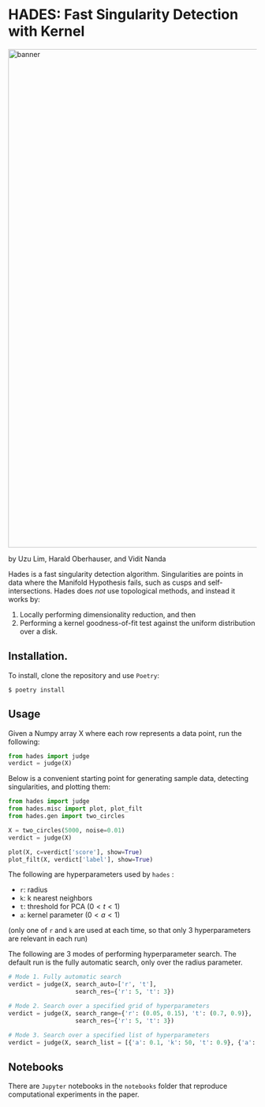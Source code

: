 # HADES: Fast Singularity Detection with Kernel

<img width="1008" alt="banner" src="https://github.com/uzulim/hades/assets/56029596/dc1956c7-da1c-4591-8118-014e690f5bc4">

by Uzu Lim, Harald Oberhauser, and Vidit Nanda

Hades is a fast singularity detection algorithm. Singularities are points in data where the Manifold Hypothesis fails, such as  cusps and self-intersections. Hades does *not* use topological methods, and instead it works by:

1. Locally performing dimensionality reduction, and then
2. Performing a kernel goodness-of-fit test against the uniform distribution over a disk. 

## Installation.

To install, clone the repository and use `Poetry`:
```
$ poetry install
```

## Usage
Given a Numpy array X where each row represents a data point, run the following:
```python
from hades import judge
verdict = judge(X)
```
Below is a convenient starting point for generating sample data, detecting singularities, and plotting them:
```python
from hades import judge
from hades.misc import plot, plot_filt
from hades.gen import two_circles

X = two_circles(5000, noise=0.01)
verdict = judge(X)

plot(X, c=verdict['score'], show=True)
plot_filt(X, verdict['label'], show=True)
```
The following are hyperparameters used by `hades` :
- `r`: radius
- `k`: k nearest neighbors
- `t`: threshold for PCA ($0 < t < 1$)
- `a`: kernel parameter ($0 < a < 1$)

(only one of `r` and `k` are used at each time, so that only 3 hyperparameters are relevant in each run)

The following are 3 modes of performing hyperparameter search. The default run is the fully automatic search, only over the radius parameter.
```python
# Mode 1. Fully automatic search
verdict = judge(X, search_auto=['r', 't'], 
                   search_res={'r': 5, 't': 3})

# Mode 2. Search over a specified grid of hyperparameters
verdict = judge(X, search_range={'r': (0.05, 0.15), 't': (0.7, 0.9)}, 
                   search_res={'r': 5, 't': 3})

# Mode 3. Search over a specified list of hyperparameters
verdict = judge(X, search_list = [{'a': 0.1, 'k': 50, 't': 0.9}, {'a': 0.5, 'k': 50, 't': 0.9}, {'a': 0.9, 'k': 50, 't': 0.9}])
```

## Notebooks
There are `Jupyter` notebooks in the `notebooks` folder that reproduce computational experiments in the paper. 
